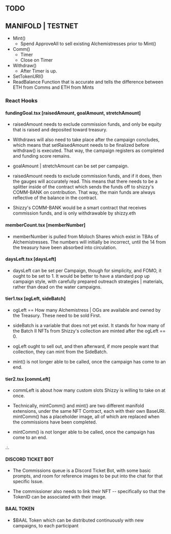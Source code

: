 ## TODO

## MANIFOLD | TESTNET

* Mint()
  * Spend ApproveAll to sell existing Alchemistresses prior to Mint()
* Comm()
  * Timer
  * Close on Timer
* Withdraw()
  * After Timer is up.
* SetTokenURI()
* ReadBalance Function that is accurate and tells the difference between ETH from Comms and ETH from Mints

### React Hooks

#### fundingGoal.tsx [raisedAmount, goalAmount, stretchAmount]

* raisedAmount needs to exclude commission funds, and only be equity that is raised and deposited toward treasury.

* Withdraws will also need to take place after the campaign concludes, which means that setRaisedAmount needs to be finalized before withdraw() is executed. That way, the campaign registers as completed and funding score remains.

* goalAmount | stretchAmount can be set per campaign.

* raisedAmount needs to exclude commission funds, and if it does, then the gauges will accurately read. This means that there needs to be a splitter inside of the contract which sends the funds off to shizzy's COMM-BANK on contribution. That way, the main funds are always reflective of the balance in the contract.

* Shizzy's COMM-BANK would be a smart contract that receives commission funds, and is only withdrawable by shizzy.eth

#### memberCount.tsx [memberNumber]

* memberNumber is pulled from Moloch Shares which exist in TBAs of Alchemistresses. The numbers will initially be incorrect, until the 14 from the treasury have been absorbed into circulation.

#### daysLeft.tsx [daysLeft]

* daysLeft can be set per Campaign, though for simplicity, and FOMO, it ought to be set to 1. It would be better to have a standard pop up campaign style, with carefully prepared outreach strategies | materials, rather than dead on the water campaigns.

#### tier1.tsx [ogLeft, sideBatch]

* ogLeft == How many Alchemistress | OGs are available and owned by the Treasury. These need to be sold First.

* sideBatch is a variable that does not yet exist. It stands for how many of the Batch II NFTs from Shizzy's collection are minted after the ogLeft == 0.

* ogLeft ought to sell out, and then afterward, if more people want that collection, they can mint from the SideBatch.

* mint() is not longer able to be called, once the campaign has come to an end.

#### tier2.tsx [commLeft]

* commLeft is about how many custom slots Shizzy is willing to take on at once.

* Technically, mintComm() and mint() are two different manifold extensions, under the same NFT Contract, each with their own BaseURI. mintComm() has a placeholder image, all of which are replaced when the commissions have been completed.

* mintComm() is not longer able to be called, once the campaign has come to an end.

.:.

#### DISCORD TICKET BOT

* The Commissions queue is a Discord Ticket Bot, with some basic prompts, and room for reference images to be put into the chat for that specific Issue.

* The commissioner also needs to link their NFT -- specifically so that the TokenID can be associated with their image.

#### BAAL TOKEN

* $BAAL Token which can be distributed continuously with new campaigns, to each participant
